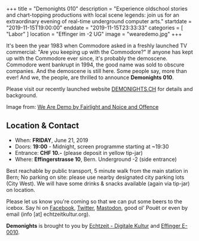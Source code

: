 +++
title = "Demonights 010"
description = "Experience oldschool stories and chart-topping productions with local scene legends: join us for an extraordinary evening of real-time underground computer arts."
startdate = "2019-11-15T19:00:00"
enddate = "2019-11-15T23:33:33"
categories = [ "Labor" ]
location = "Effinger im -2 UG"
image = "wearedemo.jpg"
+++

<div class="lead">
It's been the year 1983 when Commodore asked in a freshly launched TV commercial: "Are you keeping up with the Commodore?" If anyone has kept up with the Commodore ever since, it's probably the demoscene. Commodore went bankrupt in 1994, the good name was sold to obscure companies. And the demoscene is still here. Some people say, more than ever! And we, the people, are thrilled to announce <b>Demonights 010</b>.
</div>

Please visit our recently launched website [DEMONIGHTS.CH](https://demonights.ch/en/blog/demonights-010) for details and background.

Image from: [We Are Demo by Fairlight and Noice and Offence ](https://demozoo.org/productions/155066/)

## Location & Contact

* When: **FRIDAY**, June 21, 2019
* Doors: **19:00** - Midnight, screen programme starting at ~19:30
* Entrance: **CHF 10.-** (please deposit in yellow tip-jar)
* Where: **Effingerstrasse 10**, Bern. Underground -2 (side entrance)

Best reachable by public transport, 5 minute walk from the main station in Bern; No parking on site: please use nearby designated city parking lots (City West). We will have some drinks & snacks available (again via tip-jar) on location.

Please let us know you're coming so that we can put some beers to the icebox. Say hi on <a href="https://www.facebook.com/events/510865906377204/">Facebook</a>, <a href="https://twitter.com/buenzli/">Twitter</a>, <a href="https://mastodon.social/web/accounts/878476">Mastodon</a>, good ol' Pouët or even by email (info [at] echtzeitkultur.org).

**Demonights** is brought to you by <a href="https://www.echtzeitkultur.org/">Echtzeit - Digitale Kultur</a> and <a href="https://www.effinger.ch/">Effinger E-0010</a>.
